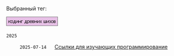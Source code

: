 Выбранный тег:

![Screenshot](tag_cpp.png)

`2025`

&emsp;  &emsp; `2025-07-14` &emsp; [Ссылки для изучающих программирование](../../../data/2025/2025-07-14-programming-links)
